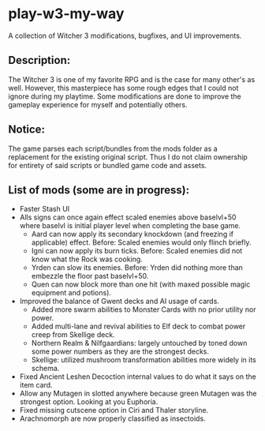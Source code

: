 # play-w3-my-way
A collection of Witcher 3 modifications, bugfixes, and UI improvements.

## Description:
The Witcher 3 is one of my favorite RPG and is the case for many other's as well. However, this masterpiece has some rough edges that I could not ignore during my playtime. Some modifications are done to improve the gameplay experience for myself and potentially others.

## Notice:
The game parses each script/bundles from the mods folder as a replacement for the existing original script. Thus I do not claim ownership for entirety of said scripts or bundled game code and assets.

## List of mods (some are in progress):
* Faster Stash UI
* Alls signs can once again effect scaled enemies above baselvl+50 where baselvl is initial player level when completing the base game.
  * Aard can now apply its secondary knockdown (and freezing if applicable) effect. Before: Scaled enemies would only flinch briefly.
  * Igni can now apply its burn ticks. Before: Scaled enemies did not know what the Rock was cooking.
  * Yrden can slow its enemies. Before: Yrden did nothing more than embezzle the floor past baselvl+50.
  * Quen can now block more than one hit (with maxed possible magic equipment and potions).
* Improved the balance of Gwent decks and AI usage of cards.
  * Added more swarm abilities to Monster Cards with no prior utility nor power.
  * Added multi-lane and revival abilities to Elf deck to combat power creep from Skellige deck.
  * Northern Realm & Nilfgaardians: largely untouched by toned down some power numbers as they are the strongest decks.
  * Skellige: utilized mushroom transformation abilities more widely in its schema.
* Fixed Ancient Leshen Decoction internal values to do what it says on the item card.
* Allow any Mutagen in slotted anywhere because green Mutagen was the strongest option. Looking at you Euphoria.
* Fixed missing cutscene option in Ciri and Thaler storyline.
* Arachnomorph are now properly classified as insectoids.
